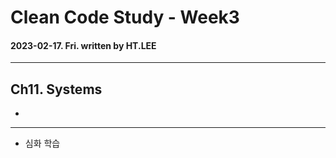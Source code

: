 # Clean Code Study - Week3
#### 2023-02-17. Fri. written by HT.LEE
- - -

## Ch11. Systems
+ 

- - -
+ 심화 학습